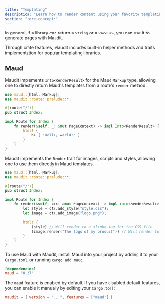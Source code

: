 ```yaml
---
title: "Templating"
description: "Learn how to render content using your favorite templating engine."
section: "core-concepts"
---
```


In general, if a library can return a `String` or a `Vec<u8>`, you can use it to generate pages with Maudit.

Through crate features, Maudit includes built-in helper methods and traits implementation for popular templating libraries.

## Maud

Maudit implements `Into<RenderResult>` for the Maud `Markup` type, allowing one to directly return Maud's templates from a route's `render` method.

```rs
use maud::{html, Markup};
use maudit::route::prelude::*;

#[route("/")]
pub struct Index;

impl Route for Index {
    fn render(&self, _: &mut PageContext) -> impl Into<RenderResult> {
        html! {
            h1 { "Hello, world!" }
        }
    }
}
```

Maudit implements the `Render` trait for images, scripts and styles, allowing one to use them directly in Maud templates.

```rs
use maud::{html, Markup};
use maudit::route::prelude::*;

#[route("/")]
pub struct Index;

impl Route for Index {
    fn render(&self, ctx: &mut PageContext) -> impl Into<RenderResult> {
        let style = ctx.add_style("style.css");
        let image = ctx.add_image("logo.png");

        html! {
            (style) // Will render to a <link> tag for the CSS file
            (image.render("The logo of my product")) // Will render to an <img> tag for the image
        }
    }
}
```

To use Maud with Maudit, install Maud into your project by adding it to your `Cargo.toml`, or running `cargo add maud`.

```toml
[dependencies]
maud = "0.27"
```

The `maud` feature is enabled by default. If you have disabled default features, you can enable it manually by editing your `Cargo.toml`:

```toml
maudit = { version = "...", features = ["maud"] }
```
